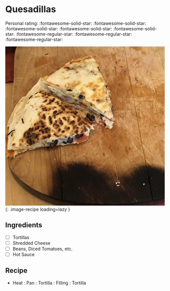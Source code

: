 <!-- Needs Manual Review -->

# Quesadillas

<!-- rating=2; (User can specify rating on scale of 1-5) -->
<!-- AUTO-UserRating -->
Personal rating: :fontawesome-solid-star: :fontawesome-solid-star: :fontawesome-solid-star: :fontawesome-solid-star: :fontawesome-solid-star: :fontawesome-regular-star: :fontawesome-regular-star: :fontawesome-regular-star:
<!-- /AUTO-UserRating -->

<!-- name_image=quesadillas.jpeg; (User can specify image name) -->
<!-- AUTO-Image -->
![quesadillas.jpeg](./quesadillas.jpeg){: .image-recipe loading=lazy }
<!-- /AUTO-Image -->

## Ingredients

* [ ] Tortillas
* [ ] Shredded Cheese
* [ ] Beans, Diced Tomatoes, etc.
* [ ] Hot Sauce

## Recipe

* Heat : Pan : Tortilla : Filling : Tortilla

